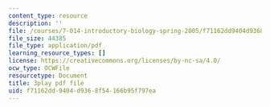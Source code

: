 ```yaml
---
content_type: resource
description: ''
file: /courses/7-014-introductory-biology-spring-2005/f71162dd9404d9368f54166b95f797ea_uQRTFmC5_GA.pdf
file_size: 44385
file_type: application/pdf
learning_resource_types: []
license: https://creativecommons.org/licenses/by-nc-sa/4.0/
ocw_type: OCWFile
resourcetype: Document
title: 3play pdf file
uid: f71162dd-9404-d936-8f54-166b95f797ea
---
```

